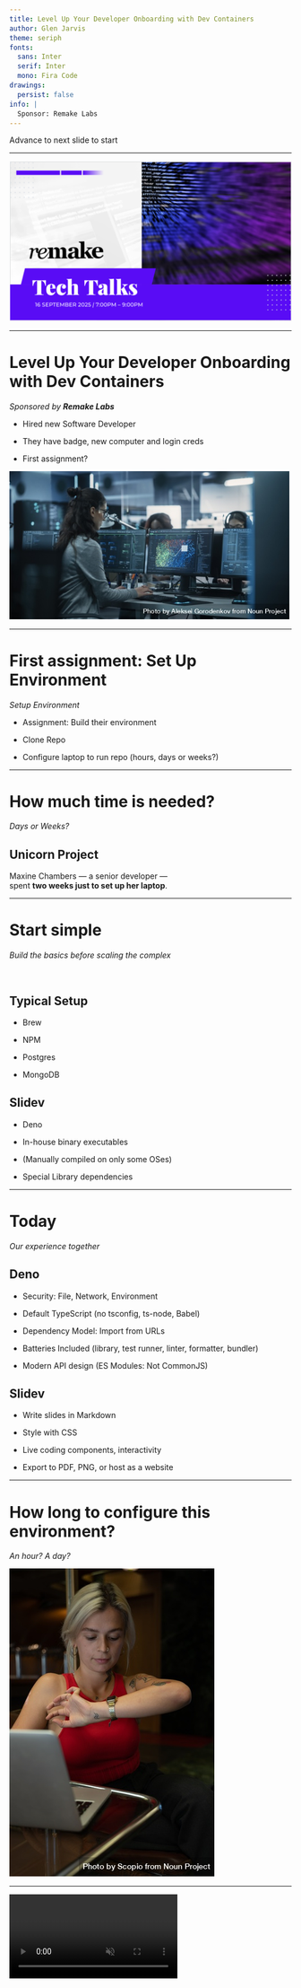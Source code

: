 ```yaml
---
title: Level Up Your Developer Onboarding with Dev Containers
author: Glen Jarvis
theme: seriph
fonts:
  sans: Inter
  serif: Inter
  mono: Fira Code
drawings:
  persist: false
info: |
  Sponsor: Remake Labs
---
```


Advance to next slide to start

<!--
Presenter Notes (Slide 1 - Advance)
-->

---

![bg cover right](./assets/remake-labs-front.png)

<!--
Presenter Notes (Slide 2 - Cover)
- Thank you, Eric.
- I would like to start by thanking Remake Labs for sponsoring this Tech Talk
- Time: 00:06
-->
---

# Level Up Your Developer Onboarding<br/>with Dev Containers

_Sponsored by **Remake Labs**_


<div class="grid grid-cols-2 gap-8 items-center">

<div>

- Hired new Software Developer

- They have badge, new computer and login creds

- First assignment?

</div>

<div>

<img src="./assets/noun/np_Engaged_Young_Engineer_Working_on_Computer_in_a_Technological_Office_Environment._0K8aLY_free.jpg" alt="New Hire" width="500">

</div>

</div>



<!--
Presenter Notes (Slide 3 - Title)
- My name is Glen Jarvis and today, I will show you how to use Dev Containers
- to onboard your new developers in minutes.
- Finally! You got the headcount for a new software developer for your team
- They just received their badge, new computer and login credentials.
- And, what is the first ticket that you give them?
- Time: 00:24

Image: Engaged Young Engineer Working on Computer in a Technological Office Environment. by Aleksei Gorodenkov from <a href="https://thenounproject.com/photo/engaged-young-engineer-working-on-computer-in-a-technological-office-environment-0K8aLY/" target="_blank" title="Engaged Young Engineer Working on Computer in a Technological Office Environment. Photo">Noun Project</a> (CC BY-NC-ND 2.0)
-->

---

# First assignment: Set Up Environment
_Setup Environment_

<div class="relative flex items-start justify-center min-h-[70vh] text-center">

  <!-- Background image -->
  <div class="absolute inset-0 -z-10 opacity-10 bg-[url('./assets/noun/np_Engaged_Young_Engineer_Working_on_Computer_in_a_Technological_Office_Environment._0K8aLY_free.jpg')] bg-cover bg-center"></div>

<div class="max-w-2xl justify-start text-left" >

- Assignment: Build their environment

- Clone Repo

- Configure laptop to run repo (hours, days or weeks?)

</div>

</div>


<!--
Presenter Notes (Slide 4 - Assignment)

- Configuring their development environment, of course.
- So, they clone the repository
- And, then, how long to setup and configure the laptop?
- Is it hours or days?

- Time: 00:35

Image: Engaged Young Engineer Working on Computer in a Technological Office Environment. by Aleksei Gorodenkov from <a href="https://thenounproject.com/photo/engaged-young-engineer-working-on-computer-in-a-technological-office-environment-0K8aLY/" target="_blank" title="Engaged Young Engineer Working on Computer in a Technological Office Environment. Photo">Noun Project</a> (CC BY-NC-ND 2.0)
-->

---

# How much time is needed?
_Days or Weeks?_


<div class="relative flex items-center justify-center min-h-[70vh] text-center">

  <!-- Background image -->
  <div class="absolute inset-0 -z-10 opacity-20 bg-[url('./assets/noun/np_Spanish_student_checking_the_time_while_sitting_at_a_table_near_computer_0JxKp4_free.jpg')] bg-cover bg-center"></div>

  <div class="max-w-2xl">
    <h2 class="text-2xl font-bold mb-4">Unicorn Project</h2>
    <p class="mb-6">
      Maxine Chambers — a senior developer —<br />
      spent <strong>two weeks just to set up her laptop</strong>.
    </p>
  </div>
</div>



<!--
Presenter Notes (Slide 5 - Estimating Time)

- We expect it will be less than an hour
- In my personal experience, it can be days
- In the book "The Unicorn Project", it took a very senior developer
- Maxine Chambers, two weeks to configure her laptop

- Time: 00:47

Image: Spanish student checking the time while sitting at a table near computer by Scopio from <a href="https://thenounproject.com/photo/spanish-student-checking-the-time-while-sitting-at-a-table-near-computer-0JxKp4/" target="_blank" title="Spanish student checking the time while sitting at a table near computer Photo">Noun Project</a> (CC BY-NC-ND 2.0)
-->

---

# Start simple
_Build the basics before scaling the complex_

<br />
<div class="relative">

  <!-- Background image -->
  <div class="absolute inset-0 -z-10 opacity-10 bg-[url('./assets/deno.png')] bg-no-repeat bg-center bg-cover"></div>

<div class="grid grid-cols-2 gap-8 items-start">

<div>

## Typical Setup

- Brew

- NPM

- Postgres

- MongoDB

</div>

<div>

## Slidev

- Deno

- In-house binary executables

- (Manually compiled on only some OSes)

- Special Library dependencies

</div>

</div>
</div>



<!--
Presenter Notes (Slide 6 - Typical Setup)

- But, let's start with a simple example.
- Maybe we have to install Brew, NPM, Postgres, and MongoDB,
- which could be installed fairly quickly.
- But, what if we have to install Deno or in-house binary executables
- that are only compiled on certain Operating Systems or
- have special library dependencies?
- Depending upon the experience level of the engineer, this may take some time.

- Time: 01:16
-->
---

# Today
_Our experience together_

<div class="relative">

  <!-- Background image -->
  <div class="absolute inset-0 -z-10 opacity-10 bg-[url('./assets/deno.png')] bg-no-repeat bg-center bg-contain"></div>

<div class="grid grid-cols-2 gap-8 items-start">

<div>

## Deno

- Security: File, Network, Environment

- Default TypeScript (no tsconfig, ts-node, Babel)

- Dependency Model: Import from URLs

- Batteries Included (library, test runner, linter, formatter, bundler)

- Modern API design (ES Modules: Not CommonJS)

</div>

<div>

## Slidev

- Write slides in Markdown

- Style with CSS

- Live coding components, interactivity

- Export to PDF, PNG, or host as a website

</div>

</div>
</div>

<!--
Presenter Notes (Slide 7 - Our experience)

- In our example together today, we are going to install Deno and Slidev.
- Deno is like Node/NPM and can be used instead of Node.js.
- It is more secure (file, network and environment access has to be explicitly granted)
- It has a modern API design (No more CommonJS)
- It will still work with NPM modules.
- And, it supports TypeScript by default
- (beat)
- And Slidev is a program that generates slides from Markdown, and
- can include custom styling, interactivity, etc.
- I am using Slidev right now, running on Deno to give you this presentation.

- Time: 01:54
-->

---

# How long to configure this environment?
_An hour? A day?_

<div class="grid place-items-center">

![time](./assets/noun/np_Spanish_student_checking_the_time_while_sitting_at_a_table_near_computer_0JxKp4_free.jpg)

</div>

<!--
Presenter Notes (Slide 8 - How long to configure)

- If I asked you right now, how long would it take you to
- configure this Deno environment?
- Do you think it would take more than an hour?

- Let's do it together right now.
- Or rather, let me show you a recorded video of when I did it to
- launch this presentation.
- Here is what it took me to get Deno setup and launch slidev on this computer for
- this presentation.

- Time: 02:16

Image: Spanish student checking the time while sitting at a table near computer by Scopio from <a href="https://thenounproject.com/photo/spanish-student-checking-the-time-while-sitting-at-a-table-near-computer-0JxKp4/" target="_blank" title="Spanish student checking the time while sitting at a table near computer Photo">Noun Project</a> (CC BY-NC-ND 2.0)
-->

---

<Video src="./assets/launch-deno-slidev.mp4" controls autoplay muted playsinline />


<!--
Presenter Notes (Slide 9 - Video install)

Play video and walk through the steps, watching the video and talking

- Time: 02:56
-->

---

# Hands-off Configuration
_Two files in Repo and extension_

<div class="grid grid-cols-2 gap-8 items-start">

<div>
<br />

```
$ ls .devcontainer
devcontainer.json	Dockerfile
```

</div>

<div>

- No Deno installed on my computer

- No Slidev installed on my computer

- VS Code Dev Containers

</div>

</div>
<img src="./assets/noun/np_Cropped_image_of_young_woman_in_shorts_showing_off_the_painting_on_her_hand_0J2qd0_free.jpg" class="mx-auto mt-6 w-2/3" />



<!--
Presenter Notes (Slide 10 - Next)

- I don't have Deno installed on my computer.
- I don't have SlideDev installed on my computer.
- But, because I have two files in my repository,
- and I have a VSCode Extension,
- VSCode is able to configure a very portable Dev Container
- that contains both Deno and Slidev.
- (beat)
- If you cloned my repo, ensured you had the
- VS Code Dev Containers extension installed,
- you would get both Deno and Slidev as well,
- even if you didn't install either one on your computer.
- So, yeah, this is a pretty easy setup.
- Literally, clone, and open.

- Time: 03:30

Image: Cropped image of young woman in shorts showing off the painting on her hand by Scopio from <a href="https://thenounproject.com/photo/cropped-image-of-young-woman-in-shorts-showing-off-the-painting-on-her-hand-0J2qd0/" target="_blank" title="Cropped image of young woman in shorts showing off the painting on her hand Photo">Noun Project</a> (CC BY-NC-ND 2.0)
-->

---

# .devcontainer/devcontainer.json

<div class="grid grid-cols-1 gap-8 items-center">

<code>
```
{
  "name": "Slidev + Deno Dev Container",
  "build": { "dockerfile": "Dockerfile", "context": ".." },
  "forwardPorts": [3030],
  "portsAttributes": {
    "3030": { "label": "Slidev dev server", "onAutoForward": "notify" }
  },
  "customizations": {
    "vscode": {
      "extensions": [
        "denoland.vscode-deno",
        "Vue.volar",
        "esbenp.prettier-vscode"
      ],
      "settings": {
...
      }
    }
  },
  "remoteUser": "vscode",
  "updateRemoteUserUID": true,
  "postCreateCommand": "deno --version && slidev --version || true"
}
```
</code>
</div>


<!--
Presenter Notes (Slide 11 - devcontainer.json)

- How is this done?
- In this demo, this is done with magic of two files.
- Here is the first, a devcontainer.json file
- It is used to integrate with an IDE such as VSCode.
- And, it's the main subject of this talk.
- It is a structured JSONC (JSON with comments) file.
- Details for configuring these files are at the `containers.dev` website
- To "start small and see how it goes", feel free to clone this repository
- and review this example.

- Time: 03:52
-->
---

# .devcontainer/Dockerfile
_Container blueprint_

<div class="grid grid-cols-1 gap-8 items-center">

<code>
```
FROM mcr.microsoft.com/devcontainers/base:jammy

# Install dependencies and Deno
USER root
RUN apt-get update && apt-get install -y --no-install-recommends \
...

# Switch to vscode before installing Deno to keep everything user-owned
USER vscode
ENV DENO_INSTALL=/home/vscode/.deno
...
RUN deno install -g -A npm:@slidev/cli && slidev --version || true

EXPOSE 3030
...
```
</code>

</div>




<!--
Presenter Notes (Slide 12 - Dockerfile)

- And, here is the container configuration: The .devcontainer/Docker file.

- This brief glance is to show how one can have two files checked into a code repo
- so that a consistent environment can be launched
- (if a user wants it).
- Your new developers can hit the floor running on day 1.
- Hopefully, by now, you can see the benefit of configuring a code repo with the Dev Container configuration.
- You get portability and an easy setup regardless of the dependencies of the project.

- Time: 04:52
-->

---
background: ./assets/matrix-background.jpg
backgroundSize: cover
backgroundPosition: center
class: 'text-white'
---

# Catch-up
_Plan for talk_


<!-- background (theme-proof) -->
<div class="absolute inset-0 -z-10">
  <div class="absolute inset-0 bg-[url('./assets/noun/np_Woman_Sitting_in_Crowded_Audience_at_Business_Conference._0gXB7j_free.jpg')] bg-center bg-cover opacity-10"></div>
  <!-- optional extra contrast: dim tint on top of the image -->
  <div class="absolute inset-0 bg-black/25"></div>
</div>

<!-- foreground -->
<div class="relative z-10 px-8 py-6 text-black">
  <ul class="list-disc ml-6 space-y-2">
    <li>Catch-up
      <ul class="list-disc ml-6 space-y-1">
        <li>Virtual Machines</li>
        <li>Containers</li>
      </ul>
    </li>
    <li>Dev Containers</li>
  </ul>
</div>


<!-- Presenter Notes (Slide 13 - Overview)

- Now, I would like to outline what we'll discuss for the remainder of this talk.
- First, we'll rewind and catch-up any audience members who may not know what a container is.
- For that, we'll start with the concept of a virtual machine.
- And, then we'll build on that concept, introducing containers, and then contrasting the two.
- After all of that, we will then do a deeper technical dive into Dev Containers before we wrap up.

- Time: 05:19

Image: Woman Sitting in Crowded Audience at Business Conference. by Aleksei Gorodenkov from <a href="https://thenounproject.com/photo/woman-sitting-in-crowded-audience-at-business-conference-0gXB7j/" target="_blank" title="Woman Sitting in Crowded Audience at Business Conference. Photo">Noun Project</a> (CC BY-NC-ND 2.0)
-->

---

# Virtual Machines
_A computer inside your computer_


<!-- background (theme-proof) -->
<div class="absolute inset-0 -z-10">
  <div class="absolute inset-0 bg-[url('./assets/matrix-background.jpg')] bg-center bg-cover opacity-30"></div>
  <!-- optional extra contrast: dim tint on top of the image -->
  <div class="absolute inset-0 bg-black/25"></div>
</div>

<!-- foreground -->
<div class="relative z-10 px-8 py-6 text-black">
  <ul class="list-disc ml-6 space-y-1">
    <li>Simulate all the chips of a real computer</li>
    <li>Full guest OS running on top of host</li>
    <li>Heavy but flexible</li>
  </ul>
</div>


<!--
Presenter Notes (Slide 14 - Virtual Machines)

- Imagine for a moment that I wrote a program that simulated a computer chip.
- This is done a lot when people are designing chips.
- And, what if we combined that simulation of a chip with the simulation of another chip?
- And, what if we combined all of those chips to build an entire computer, in software,
- from the ground up, by simulating all of the chips inside of it?

- Time: 05:39
-->

---

# Minecraft Computer
_A computer inside a game_

<img src="./assets/minecraft_computer.png" />

<!--
Presenter Notes (Slide 15 - Minecraft Computer)

- This is not as far fetched as you may think.
- In the video game Minecraft, there is an element called Redstone.
- Several Redstone elements can be put together that simulate a transistor.
- A transistor is the building blocks of chips.
- This image is computer that was built inside of Minecraft
- It really is a computer inside of a game which is inside of a computer

- Time: 06:02
-->

---

# My macOS Running Linux
_A Linux computer inside of a macOS computer_

<img src="./assets/trixie_on_mac.png" />

<!--
Presenter Notes (Slide 16 - Linux on Mac)

- Here is a screenshot of my macOS computer.
- I have a Debian Linux virtual machine running.
- So, if there's a program that isn't available on Mac,
- I can still use it.
- If there is a program on Windows that I need, I can run that program
- in a virtual machine.

- Time: 06:19
-->
---

# My Mac inside a Mac
_Turtles all the way down_

<img src="./assets/mac_on_mac.png" />

<!--
Presenter Notes (Slide 17 - Mac in Mac)

- Here is another example.
- In this screenshot, I have a macOS computer running inside a macOS computer.
- That's pretty cool.
- In my example, they are running different versions of macOS.

- Time: 06:32
-->
---

# Benefits of Virtual Machine
_A computer in a computer_

<!-- background (theme-proof) -->
<div class="absolute inset-0 -z-10">
  <div class="absolute inset-0 bg-[url('./assets/noun/np_Background_for_computer_technology_0KMydM_free.jpg')] bg-center bg-cover opacity-15"></div>
  <!-- optional extra contrast: dim tint on top of the image -->
  <div class="absolute inset-0 bg-black/5"></div>
</div>

<!-- foreground -->
<div class="relative z-10 px-8 py-6 text-black">
  <ul class="list-disc ml-6 space-y-1">
    <li>Isolation</li>
    <li>Flexibility</li>
    <li>Portability</li>
    <li>Testing & Experimentation</li>
    <li>Legacy Support</li>
  </ul>
</div>

<!--
Presenter Notes (Slide 18 - Benefits of a VM)

- Virtual Machines have several benefits
- For example, a Virtual Machine can be completely isolated from my main computer.
- If I have a virus on my virtual machine, it is separate from my main computer.
- (beat)
- I also get a lot of flexibility.
- If I need something from a different operating system,
- I could install a small virtual machine for that Operating System.
- I could setup a shared virtual hard disk that both computers have access to,
- so they can share data.
- (beat)
- I also get portability.
- I can copy the virtual machine hard disk to another computer.
- And, when I boot it up, I will still have all of my data, preferences, etc in my virtual machine running on a different computer.
- (beat)
- Virtual Machines are a great way to experiment without messing up your main computer.
- For example, I just installed the latest macOS (Tahoe) on that virtual machine I was showing earlier.
- I could ensure that all of the programs that I use still work on it before I upgrade my main computer.
- (beat)
- And, finally, if there is some legacy program that just can't be installed on a new Operating System,
- it can still run using a virtual machine on an older OS.

- Time: 07:34
-->
---

# Drawbacks of Virtual Machine
_A computer in a computer_

<!-- background (theme-proof) -->
<div class="absolute inset-0 -z-10">
  <div class="absolute inset-0 bg-[url('./assets/noun/np_Background_for_computer_technology_0KMydM_free.jpg')] bg-center bg-cover opacity-15"></div>
  <!-- optional extra contrast: dim tint on top of the image -->
  <div class="absolute inset-0 bg-black/5"></div>
</div>

<!-- foreground -->
<div class="relative z-10 px-8 py-6 text-black">
  <ul class="list-disc ml-6 space-y-1">
    <li>Heavyweight</li>
    <li>Resource intensive</li>
    <li>Slow Boot & Performance</li>
  </ul>
</div>

<!--
Presenter Notes (Slide 19 - Drawbacks of a VM)

- Virtual Machines have several drawbacks too
- For example, a Virtual Machine can be be pretty heavy.
- You have to install an entire operating system, just to use one program from that operating system.
- (beat)
- And, this can resource intensive.
- We have found clever ways to be more efficient.
- Under certain circumstances, the virtual machine doesn't have to be a program running simulated hardware.
- Instead, it can share the resources with the "main" computer.
- We'll call this "main" computer the "host" computer from now on.
- But, even then, this emulation of hardware is pretty slow.
- So, for example, getting a video game made for Windows to run in an virtual machine is a very challenging task.
- Often it just isn't practical.
- (beat)
- It's slow to boot up a whole virtual machine to run one small program.
- And, often we only need that one small program to run.

- Time: 08:30
-->
---

# Containers
_**Tiny** hard drives for a single program_


<div class="grid grid-cols-2 gap-8 items-start">

<div>

- Virtual Machine OS size: 15-30 GB
- Container size: 5-10 MB (Alpine)
- Busy Box container size: 1 MB
- Tens of thousands of container images: Single iPhone

</div>

<div>

<img src="./assets/container_vs_os.png" alt="Container vs OS" width="500">

</div>

</div>
<!--
Presenter Notes (Slide 20 - Introducing Containers)

- Think of just how much is in a full operating system.
- Do I need Firefox or Chrome to be installed just to run a program like Node.js?
- (beat)
- The image to the right shows a Virtual Machine.
- Just like we called the "main" computer the "Host" computer,
- we'll call the virtual machine that is running the "Guest" computer.
- (beat)
- But, this image also shows something called a container.
- Notice how much bigger the GuestOS Yellow area is
- compared to the yellow area of the container.
- These yellow areas are not to scale.
- (beat)
- Operating System sizes are generally Gigabytes.
- While, some container images can be as small as 5-10 MB.
- Extreme examples can be as small as 1 MB.
- But, to make this more intutive,
- some back of the envelope calculations show
- that you could fit roughly tens of thousands of container images on a single iPhone.

- Time: 09:31
-->

---

# Containers
_Little Building Blocks_


<div class="grid grid-cols-2 gap-8 items-start">

<div>

- Containers are small
- Run one program
- Resource Control (Linux cgroups)
- Same benefits of Virtual Machines:
  - Isolation (Linux namespaces)
  - Flexibility
  - Portability
  - Testing & Experimentation
  - Legacy Support

</div>

<div>

<img src="./assets/containers.png" alt="Containers" width="500">

</div>

</div>

<!--
Presenter Notes (Slide 21 - About Containers)

- So, containers are much smaller than virtual machines.
- And, a container is meant to run just one program.
- A container image (think of that like its hard drive) really only needs as much software installed to run that one program.
- Their resources are also controlled so they can't take too many resources from the host machine.
- (beat)
- They have the same benefits of virtual machines
- Isolation (done through Linux namespaces)
- Flexibility (You can put these on other computers).
- In fact, just like you push code into a repo like GitHub, you can push these images into a repo like DockerHub.
- Portability: Just like your virtual machine hard drives had all of your information and settings,
- these container images have everything they need to run on other computers or even in the cloud.

- Time: 10:28
-->

---

# Dev Containers
_A Deeper Dive_

<img class="mx-auto mt-6 w-3/4" src="./assets/dev-container-stages.png" alt="Dev Container Stages" />

<!--
Presenter Notes (Slide 22 - Container Deep Dive)

- Now that we’ve quickly reviewed containers in general,
- let’s dive into what a Development Container—or Dev Container—is.
- Most people know containers in the context of production environments,
- but Dev Containers are becoming popular for development workflows.

- Time: 10:42
-->

---

# Specifications
_containers.dev_

<div class="grid grid-cols-5 gap-8 items-center">

<div class="col-span-2">

1. Metadata

2. Features

3. Templates

</div>

<div class="col-span-3">

<img src="./assets/dev-container-stages.png" width="500">

</div>

</div>

<!--
Presenter Notes (Slide 23 - Specification: containers.dev)

- Dev Containers are defined by the Development Container Specification—an open standard.
- (beat)
- So what does that spec actually give us? It lays out metadata, features, templates,
  and schemas that describe how a Dev Container is built and used.
- For example, the devcontainer.json file, along with metadata and labels,
  are all part of the spec.
- The idea is to create a common way to describe, share, and run Dev Containers,
  so developers get consistent environments no matter which tools they use.
- (beat)
- Now, let’s break down those main pieces:
- First, metadata. That’s where you declare the basics: the base image,
  what needs to be installed, and any configuration that’s required.
- (beat)
- Next, features. Think of these as reusable building blocks—
  like a Node.js installer, a Go toolchain, or a database client—
  so you don’t have to reinvent the wheel.
- (beat)
- And finally, templates. These are pre-built Dev Container definitions
  for popular use cases, like Python, Java, or web front-end projects.
- There’s also a reference implementation and schema,
  which make it possible for tools across the ecosystem to support the standard.

- Time: 11:51
-->
---

### Next Steps

- Start small
- Use existing templates/features
- Make .devcontainer/devcontainer.json file

<img class="mx-auto mt-6 w-3/4" src="./assets/noun/np_A_wooden_winding_staircase_in_a_stark_white_interior_5oQ66x_free.jpg" />

<!--
Presenter Notes (Slide 24 - Next Steps)

- So, now you know what a Dev Container is.
- You saw me start a brand new Dev Container with an environment that isn't even on my computer.
- You saw that I had two files.
- Really, I could accomplished this with one file (the devcontainer.json file).
- But, I wanted to show that we could connect to a Dockerfile as well
- so, we can customize as much as we need.
- If you need more than one container, you can add docker-compose files too.
- So, why not put containers in many of your repos?
- The user doesn't have to use them.
- But, if they are present, then we could use them.
- That would make onboarding so much easier.
- And, we would all have a consistent environment.
- (beat)
- Okay, that new developer was up and running so quickly,
- she already finished her first ticket.
- And, it wasn't an environment setup ticket,
- it was real value that she was able to provide to the customer that quickly.

- Time: 12:06
-->


---

# Works Cited
_Page 1_

<div style="text-indent:-0.5in; margin-left:0.5in">

“Developing inside a Container Using Visual Studio Code Remote Development.” Code.visualstudio.com, code.visualstudio.com/docs/devcontainers/containers.

“Development Container Specification.” Containers.dev, 2025, containers.dev/implementors/spec/. Accessed 30 Aug. 2025.

Microsoft. “Visual Studio Code.” Visualstudio.com, Microsoft, 3 Nov. 2021, code.visualstudio.com/docs/devcontainers/tutorial. Accessed 30 Aug. 2025.

Microsoft. “Visual Studio Code.” Visualstudio.com, Microsoft, 3 Nov. 2021, code.visualstudio.com/docs/remote/tunnels#_open-a-folder-on-a-remote-tunnels-host-in-a-container. Accessed 30 Aug. 2025.

“Development Containers.” Containers.dev, 2025, containers.dev. Accessed 30 Aug. 2025.

‌“Dev Container Metadata Reference.” Containers.dev, 2025, containers.dev/implementors/json_reference/. Accessed 30 Aug. 2025.

</div>

---

# Works Cited
_Page 2_

<div style="text-indent:-0.5in; margin-left:0.5in">

‌“Dev Container Templates Distribution and Discovery.” Containers.dev, 2025, containers.dev/implementors/templates-distribution/#distribution.

devcontainers. “GitHub - Devcontainers/Action: GitHub Action to Build & Publish Your Own Dev Container Assets.” GitHub, 4 Oct. 2024, github.com/devcontainers/action. Accessed 30 Aug. 2025.

devcontainers. “GitHub - Devcontainers/Spec: Development Containers: Use a Container as a Full-Featured Development Environment.” GitHub, 2022, github.com/devcontainers/spec. Accessed 30 Aug. 2025.

‌devcontainers. “GitHub - Devcontainers/Template-Starter: A Template Explaining How to Author Custom Dev Container Templates.” GitHub, 2022, github.com/devcontainers/template-starter. Accessed 30 Aug. 2025.

</div>

---

# Works Cited
_Page 3_

<div style="text-indent:-0.5in; margin-left:0.5in">

‌devcontainers. “Templates/Src/Docker-Outside-of-Docker at Main · Devcontainers/Templates.” GitHub, 2022, github.com/devcontainers/templates/tree/main/src/docker-outside-of-docker. Accessed 30 Aug. 2025.

‌Microsoft. “Visual Studio Code.” Visualstudio.com, Microsoft, 3 Nov. 2021, code.visualstudio.com/docs/devcontainers/attach-container#_attached-container-configuration-reference. Accessed 30 Aug. 2025.

Microsoft. “Visual Studio Code.” Visualstudio.com, Microsoft, 3 Nov. 2021, code.visualstudio.com/docs/devcontainers/containers. Accessed 30 Aug. 2025.

‌Microsoft. “Visual Studio Code.” Visualstudio.com, Microsoft, 3 Nov. 2021, code.visualstudio.com/docs/devcontainers/faq#_can-i-use-dev-containers-outside-of-vs-code. Accessed 30 Aug. 2025.

</div>
---

# Works Cited
_Page 4_

<div style="text-indent:-0.5in; margin-left:0.5in">

devcontainers. “GitHub - Devcontainers/Templates: Repository for Dev Container Templates That Are Managed by Dev Container Spec Maintainers. See https://github.com/Devcontainers/Template-Starter to Create Your Own!” GitHub, 2022, github.com/devcontainers/templates. Accessed 30 Aug. 2025.

Microsoft. “Visual Studio Code.” Visualstudio.com, Microsoft, 3 Nov. 2021, code.visualstudio.com/remote/advancedcontainers/develop-remote-host. Accessed 30 Aug. 2025.

</div>
---

# GitHub
_github.com/glenjarvis_

<img class="mx-auto mt-6 w-1/2"  src="./assets/github_qr.png" alt="QR Code" width="300">

<!--
Presenter Notes (Slide 29 - GitHub)

- This slide presentation is also the demo.
- Please feel free to clone this repo
- And, try to open it in a Dev Container.
- To launch slides, type: `deno task dev`

- Time: 12:27
-->

---
class: bg-[url('./assets/remake-labs-back.png')] bg-cover bg-center
---
<!--
Presenter Notes (Slide 25 - Thank you again)
- I would like to thank Remake Labs again for sponsoring this Tech Talk.
- Eric, let me turn it back over to you.
-->
